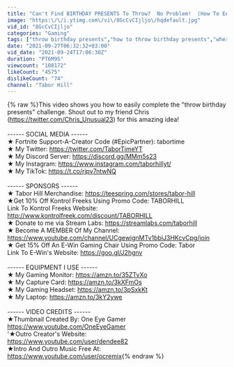 ```yaml
---
title: "Can't Find BIRTHDAY PRESENTS To Throw?  No Problem!  (How To EASILY Throw Birthday Presents)"
image: "https:\/\/i.ytimg.com\/vi\/8GcCvCIjljo\/hqdefault.jpg"
vid_id: "8GcCvCIjljo"
categories: "Gaming"
tags: ["throw birthday presents","how to throw birthday presents","where to find birthday presents"]
date: "2021-09-27T06:32:32+03:00"
vid_date: "2021-09-24T17:06:30Z"
duration: "PT6M9S"
viewcount: "108172"
likeCount: "4575"
dislikeCount: "74"
channel: "Tabor Hill"
---
```

{% raw %}This video shows you how to easily complete the &quot;throw birthday presents&quot; challenge.  Shout out to my friend Chris (<a rel="nofollow" target="blank" href="https://twitter.com/Chris_Unusual23)">https://twitter.com/Chris_Unusual23)</a> for this amazing idea!<br /><br />------ SOCIAL MEDIA ------<br />★ Fortnite Support-A-Creator Code (#EpicPartner):  tabortime<br />★ My Twitter:  <a rel="nofollow" target="blank" href="https://twitter.com/TaborTimeYT">https://twitter.com/TaborTimeYT</a><br />★ My Discord Server:  <a rel="nofollow" target="blank" href="https://discord.gg/MMm5s23">https://discord.gg/MMm5s23</a><br />★ My Instagram: <a rel="nofollow" target="blank" href="https://www.instagram.com/taborhillyt/">https://www.instagram.com/taborhillyt/</a><br />★ My TikTok: <a rel="nofollow" target="blank" href="https://t.co/rjpv7ntwNQ">https://t.co/rjpv7ntwNQ</a><br /><br />------ SPONSORS ------<br />★ Tabor Hill Merchandise:  <a rel="nofollow" target="blank" href="https://teespring.com/stores/tabor-hill">https://teespring.com/stores/tabor-hill</a><br />★Get 10% Off Kontrol Freeks Using Promo Code:  TABORHILL<br />Link To Kontrol Freeks Website:  <br /><a rel="nofollow" target="blank" href="http://www.kontrolfreek.com/discount/TABORHILL">http://www.kontrolfreek.com/discount/TABORHILL</a><br />★ Donate to me via Stream Labs:  <a rel="nofollow" target="blank" href="https://streamlabs.com/taborhill">https://streamlabs.com/taborhill</a><br />★ Become A MEMBER Of My Channel:  <a rel="nofollow" target="blank" href="https://www.youtube.com/channel/UCgewignMTv1bbiJ3HKcvCpg/join">https://www.youtube.com/channel/UCgewignMTv1bbiJ3HKcvCpg/join</a><br />★ Get 15% Off An E-Win Gaming Chair Using Promo Code: Tabor<br />Link To E-Win's Website:  <a rel="nofollow" target="blank" href="https://goo.gl/J2hgnv">https://goo.gl/J2hgnv</a> <br /><br />------ EQUIPMENT I USE ------<br />★ My Gaming Monitor:  <a rel="nofollow" target="blank" href="https://amzn.to/35ZTvXo">https://amzn.to/35ZTvXo</a><br />★ My Capture Card:  <a rel="nofollow" target="blank" href="https://amzn.to/3kXFmOs">https://amzn.to/3kXFmOs</a><br />★ My Gaming Headset:  <a rel="nofollow" target="blank" href="https://amzn.to/3pSxkKt">https://amzn.to/3pSxkKt</a><br />★ My Laptop:  <a rel="nofollow" target="blank" href="https://amzn.to/3kY2ywe">https://amzn.to/3kY2ywe</a><br /><br />------ VIDEO CREDITS ------<br />★Thumbnail Created By: One Eye Gamer<br /><a rel="nofollow" target="blank" href="https://www.youtube.com/OneEyeGamer">https://www.youtube.com/OneEyeGamer</a><br />'★Outro Creator's Website:<br /><a rel="nofollow" target="blank" href="https://www.youtube.com/user/dendee82">https://www.youtube.com/user/dendee82</a><br />★Intro And Outro Music Free At:<br /><a rel="nofollow" target="blank" href="https://www.youtube.com/user/ocremix">https://www.youtube.com/user/ocremix</a>{% endraw %}
